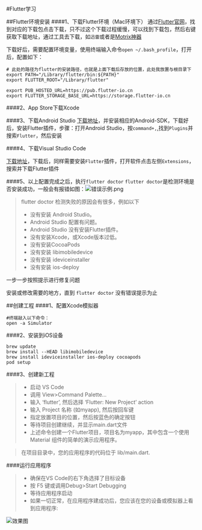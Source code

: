 #Flutter学习

##Flutter环境安装
####1、下载Flutter环境（Mac环境下）
通过[Flutter官网](https://flutter.dev/docs/development/tools/sdk/releases?tab=macos#macos)，找到对应的下载包点击下载，只不过这个下载过程缓慢，可以找到下载包，然后右键获取下载地址，通过工具去下载，如`迅雷`或者是[Motrix神器](https://motrix.app/)

下载好后，需要配置环境变量，使用终端输入命令`open ~/.bash_profile`，打开后，配置如下：

```
# 此处的路径为flutter的安装路径，也就是上面下载后存放的位置，此处我放置与根目录下
export PATH="/Library/flutter/bin:${PATH}"
export FLUTTER_ROOT="/Library/flutter"

export PUB_HOSTED_URL=https://pub.flutter-io.cn
export FLUTTER_STORAGE_BASE_URL=https://storage.flutter-io.cn
```
####2、App Store下载Xcode

####3、下载Android Studio
[下载地址](https://developer.android.com/studio/index.html)，并安装相应的Android-SDK，下载好后，安装Flutter插件，步骤：打开Android Studio，按`command+,`,找到`Plugins`并搜索`Flutter`，然后安装

####4、下载Visual Studio Code

[下载地址](https://code.visualstudio.com/)，下载后，同样需要安装`Flutter`插件，打开软件点击左侧`Extensions`，搜索并下载Flutter插件

####5、以上配置完成之后，执行`flutter doctor`
`flutter doctor`是检测环境是否安装成功，一般会有报错如图：![错误示例.png](https://upload-images.jianshu.io/upload_images/1840399-30efaeae1dc60b24.png?imageMogr2/auto-orient/strip%7CimageView2/2/w/1240)

>flutter doctor 检测失败的原因会有很多，例如以下
>
>* 没有安装 Android Studio。
>* Android Studio 配置有问题。
>* Android Studio 没有安装Flutter插件。
>* 没有安装Xcode，或Xcode版本过低。
>* 没有安装CocoaPods
>* 没有安装 libimobiledevice
>* 没有安装 ideviceinstaller
>* 没有安装 ios-deploy

一步一步按照提示进行修复问题

安装或修改需要的地方，直到 `flutter doctor` 没有错误提示为止


##创建工程
####1、配置Xcode模拟器
```
#终端敲入以下命令：
open -a Simulator
```
####2、安装到iOS设备
```
brew update
brew install --HEAD libimobiledevice
brew install ideviceinstaller ios-deploy cocoapods
pod setup
```
####3、创建新工程
>* 启动 VS Code
>* 调用 View>Command Palette…
>* 输入 ‘flutter’, 然后选择 ‘Flutter: New Project’ action
>* 输入 Project 名称 (如myapp), 然后按回车键
>* 指定放置项目的位置，然后按蓝色的确定按钮
>* 等待项目创建继续，并显示main.dart文件
>* 上述命令创建一个Flutter项目，项目名为myapp，其中包含一个使用Material 组件的简单的演示应用程序。

> 在项目目录中，您的应用程序的代码位于 lib/main.dart.

####运行应用程序
>* 确保在VS Code的右下角选择了目标设备
>* 按 F5 键或调用Debug>Start Debugging
>* 等待应用程序启动
>* 如果一切正常，在应用程序建成功后，您应该在您的设备或模拟器上看到应用程序:

![效果图](https://flutterchina.club/images/flutter-starter-app-android.png)